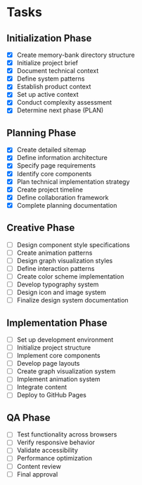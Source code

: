 # Tasks

## Initialization Phase
- [x] Create memory-bank directory structure
- [x] Initialize project brief
- [x] Document technical context
- [x] Define system patterns
- [x] Establish product context
- [x] Set up active context
- [x] Conduct complexity assessment
- [x] Determine next phase (PLAN)

## Planning Phase
- [x] Create detailed sitemap
- [x] Define information architecture
- [x] Specify page requirements
- [x] Identify core components
- [x] Plan technical implementation strategy
- [x] Create project timeline
- [x] Define collaboration framework
- [x] Complete planning documentation

## Creative Phase
- [ ] Design component style specifications
- [ ] Create animation patterns
- [ ] Design graph visualization styles
- [ ] Define interaction patterns
- [ ] Create color scheme implementation
- [ ] Develop typography system
- [ ] Design icon and image system
- [ ] Finalize design system documentation

## Implementation Phase
- [ ] Set up development environment
- [ ] Initialize project structure
- [ ] Implement core components
- [ ] Develop page layouts
- [ ] Create graph visualization system
- [ ] Implement animation system
- [ ] Integrate content
- [ ] Deploy to GitHub Pages

## QA Phase
- [ ] Test functionality across browsers
- [ ] Verify responsive behavior
- [ ] Validate accessibility
- [ ] Performance optimization
- [ ] Content review
- [ ] Final approval

